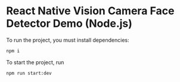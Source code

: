 # React Native Vision Camera Face Detector Demo (Node.js)
To run the project, you must install dependencies:

```sh
npm i
```
To start the project, run

```sh
npm run start:dev
```